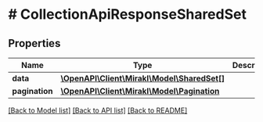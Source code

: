 # # CollectionApiResponseSharedSet

## Properties

Name | Type | Description | Notes
------------ | ------------- | ------------- | -------------
**data** | [**\OpenAPI\Client\Mirakl\Model\SharedSet[]**](SharedSet.md) |  |
**pagination** | [**\OpenAPI\Client\Mirakl\Model\Pagination**](Pagination.md) |  | [optional]

[[Back to Model list]](../../README.md#models) [[Back to API list]](../../README.md#endpoints) [[Back to README]](../../README.md)
